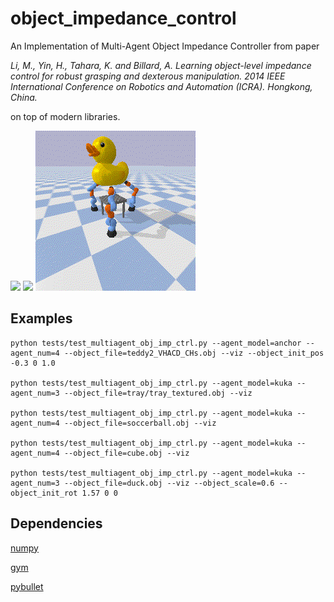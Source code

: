 # object_impedance_control
An Implementation of Multi-Agent Object Impedance Controller from paper

*Li, M., Yin, H., Tahara, K. and Billard, A. Learning object-level impedance control for robust grasping and dexterous manipulation. 2014 IEEE International Conference on Robotics and Automation (ICRA). Hongkong, China.*

on top of modern libraries.

<img src="./imgs/multiagentbox.png" width="256" />    <img src="./imgs/multiarmbox.png" width="256" />  <img src="./imgs/duck.gif" width="256" />

## Examples
```
python tests/test_multiagent_obj_imp_ctrl.py --agent_model=anchor --agent_num=4 --object_file=teddy2_VHACD_CHs.obj --viz --object_init_pos -0.3 0 1.0

python tests/test_multiagent_obj_imp_ctrl.py --agent_model=kuka --agent_num=3 --object_file=tray/tray_textured.obj --viz

python tests/test_multiagent_obj_imp_ctrl.py --agent_model=kuka --agent_num=4 --object_file=soccerball.obj --viz

python tests/test_multiagent_obj_imp_ctrl.py --agent_model=kuka --agent_num=4 --object_file=cube.obj --viz

python tests/test_multiagent_obj_imp_ctrl.py --agent_model=kuka --agent_num=3 --object_file=duck.obj --viz --object_scale=0.6 --object_init_rot 1.57 0 0

```

## Dependencies

[numpy](https://numpy.org/)

[gym](https://github.com/openai/gym)

[pybullet](https://github.com/bulletphysics/bullet3)
